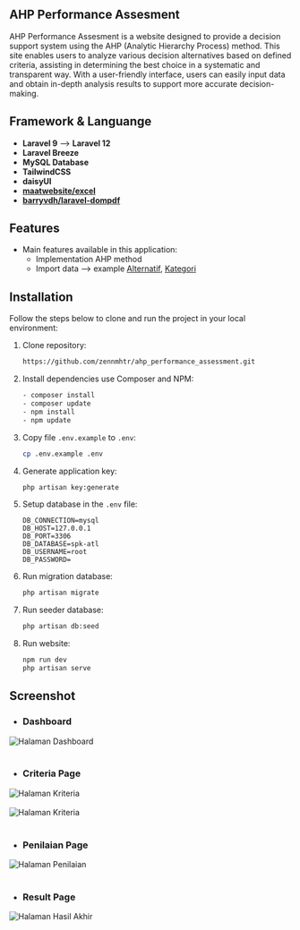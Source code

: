## AHP Performance Assesment
AHP Performance Assesment is a website designed to provide a decision support system using the AHP (Analytic Hierarchy Process) method. This site enables users to analyze various decision alternatives based on defined criteria, assisting in determining the best choice in a systematic and transparent way. With a user-friendly interface, users can easily input data and obtain in-depth analysis results to support more accurate decision-making.

## Framework & Languange
- **Laravel 9** --> **Laravel 12**
- **Laravel Breeze**
- **MySQL Database**
- **TailwindCSS**
- **daisyUI**
- **[maatwebsite/excel](https://laravel-excel.com/)**
- **[barryvdh/laravel-dompdf](https://github.com/barryvdh/laravel-dompdf)**

## Features

- Main features available in this application:
  - Implementation AHP method
  - Import data --> example [Alternatif](https://github.com/user-attachments/files/23052105/Import.Alternatif.xlsx), [Kategori](https://github.com/user-attachments/files/19679419/Import.Kategori.xlsx)

## Installation
Follow the steps below to clone and run the project in your local environment:
1. Clone repository:

    ```bash
    https://github.com/zennmhtr/ahp_performance_assessment.git
    ```

2. Install dependencies use Composer and NPM:
    ```bash
    - composer install
    - composer update
    - npm install
    - npm update
    ```

3. Copy file `.env.example` to `.env`:

    ```bash
    cp .env.example .env
    ```

4. Generate application key:

    ```bash
    php artisan key:generate
    ```

5. Setup database in the `.env` file:

    ```plaintext
    DB_CONNECTION=mysql
    DB_HOST=127.0.0.1
    DB_PORT=3306
    DB_DATABASE=spk-atl
    DB_USERNAME=root
    DB_PASSWORD=
    ```

6. Run migration database:

    ```bash
    php artisan migrate
    ```

7. Run seeder database:

    ```bash
    php artisan db:seed
    ```

8. Run website:

    ```bash
    npm run dev
    php artisan serve
    ```

## Screenshot
- ### **Dashboard**

<img src="https://github.com/user-attachments/assets/cce7a649-59d8-47b5-ba94-70e0aa98b4ca" alt="Halaman Dashboard" width="" />
<br><br>

- ### **Criteria Page**

<img src="https://github.com/user-attachments/assets/c52dceb4-7c4c-4bad-8d3c-093e52013656" alt="Halaman Kriteria" width="" />
<br><br>
<img src="https://github.com/user-attachments/assets/54bbaf8f-ed9c-4ffa-9bf7-2bd2dba694ef" alt="Halaman Kriteria" width="" />
<br><br>

- ### **Penilaian Page**

<img src="https://github.com/user-attachments/assets/0c412a06-1c8d-42be-885f-21a9cb0e1acc" alt="Halaman Penilaian" width="" />
<br><br>

- ### **Result Page**

<img src="https://github.com/user-attachments/assets/db40f871-861c-4a40-bf23-f1cd226b2093" alt="Halaman Hasil Akhir" width="" />
<br><br>
